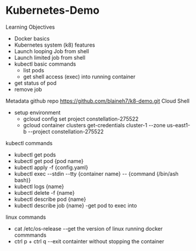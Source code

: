 # Kubernetes-Demo

Learning Objectives
  * Docker basics
  * Kubernetes system (k8) features
  * Launch looping Job from shell
  * Launch  limited job from shell
  * kubectl basic commands
    * list pods
    * get shell access (exec) into running container
  * get status of pod
  * remove job



Metadata
  github repo
    https://github.com/blaineh7/k8-demo.git
Cloud Shell
  * setup environment
    * gcloud config set project constellation-275522
    * gcloud container clusters get-credentials cluster-1 --zone us-east1-b  --project constellation-275522

kubectl commands
   * kubectl get pods
   * kubectl get pod {pod name}
   * kubectl apply -f {config.yaml}
   * kubectl exec --stdin --tty {container name} -- {command (/bin/ash   bash)}
   * kubectl logs {name}
   * kubectl delete -f {name}
   * kubectl describe pod {name}
   * kubectl describe job {name}  -get pod to exec into

linux commands
   * cat /etc/os-release  --get the version of linux running
docker commmands
   * ctrl p + ctrl q  --exit containter without stopping the container

